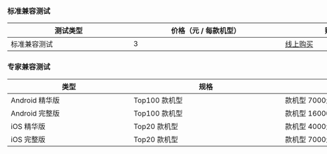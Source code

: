 ### 标准兼容测试
<table style="width:890px">
<thead>
<tr>
<th style="width:280px">测试类型</th>
<th style="width:350px">价格（元 / 每款机型）</th>
<th style="width:260px">购买方式</th>
</tr>
</thead>
<tbody><tr>
<td>标准兼容测试</td>
<td>3</td>
<td><a href="https://console.cloud.tencent.com/wetest">线上购买</a></td>
</tr>
</tbody></table>

### 专家兼容测试
<table  style="width:890px">
<thead>
<tr>
<th  style="width:280px">类型</th>
<th  style="width:350px">规格</th>
<th  style="width:260px">价格</th>
</tr>
</thead>
<tbody><tr>
<td>Android 精华版</td>
<td>Top100 款机型</td>
<td>款机型    7000元 / 次</td>
</tr>
<tr>
<td>Android 完整版</td>
<td>Top100 款机型</td>
<td>款机型    16000元 / 次</td>
</tr>
<tr>
<td>iOS 精华版</td>
<td>Top20 款机型</td>
<td>款机型    4000元 / 次</td>
</tr>
<tr>
<td>iOS 完整版</td>
<td>Top20 款机型</td>
<td>款机型    7000元 / 次</td>
</tr>
</tbody></table>
